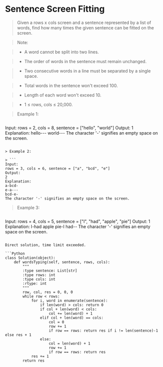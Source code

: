 # Sentence Screen Fitting

> Given a rows x cols screen and a sentence represented by a list of words, find how many times the given sentence can be fitted on the screen.

> Note:

> * A word cannot be split into two lines.

> * The order of words in the sentence must remain unchanged.

> * Two consecutive words in a line must be separated by a single space.

> * Total words in the sentence won't exceed 100.

> * Length of each word won't exceed 10.

> * 1 ≤ rows, cols ≤ 20,000.

> Example 1:

> ```
Input:
rows = 2, cols = 8, sentence = ["hello", "world"]
Output: 
1
Explanation:
hello---
world---
The character '-' signifies an empty space on the screen.
```

> Example 2:

> ```
Input:
rows = 3, cols = 6, sentence = ["a", "bcd", "e"]
Output: 
2
Explanation:
a-bcd- 
e-a---
bcd-e-
The character '-' signifies an empty space on the screen.
```

> Example 3:

> ```
Input:
rows = 4, cols = 5, sentence = ["I", "had", "apple", "pie"]
Output: 
1
Explanation:
I-had
apple
pie-I
had--
The character '-' signifies an empty space on the screen.
```

Direct solution, time limit exceeded.

```Python
class Solution(object):
    def wordsTyping(self, sentence, rows, cols):
        """
        :type sentence: List[str]
        :type rows: int
        :type cols: int
        :rtype: int
        """
        row, col, res = 0, 0, 0
        while row < rows:
            for i, word in enumerate(sentence):
                if len(word) > cols: return 0
                if col + len(word) < cols:
                    col += len(word) + 1
                elif col + len(word) == cols:
                    col = 0
                    row += 1
                    if row == rows: return res if i != len(sentence)-1 else res + 1
                else:
                    col = len(word) + 1
                    row += 1
                    if row == rows: return res
            res += 1
        return res
```
